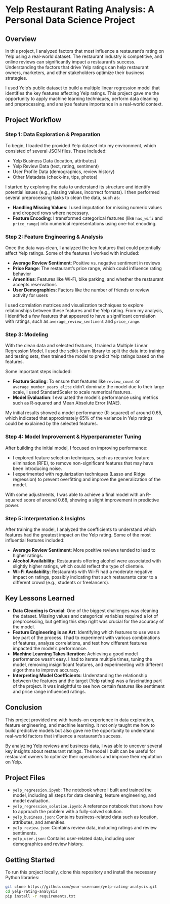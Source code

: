 # Yelp Restaurant Rating Analysis: A Personal Data Science Project

## Overview
In this project, I analyzed factors that most influence a restaurant’s rating on Yelp using a real-world dataset. The restaurant industry is competitive, and online reviews can significantly impact a restaurant’s success. Understanding the factors that drive Yelp ratings can help restaurant owners, marketers, and other stakeholders optimize their business strategies.

I used Yelp’s public dataset to build a multiple linear regression model that identifies the key features affecting Yelp ratings. This project gave me the opportunity to apply machine learning techniques, perform data cleaning and preprocessing, and analyze feature importance in a real-world context.

## Project Workflow

### Step 1: Data Exploration & Preparation
To begin, I loaded the provided Yelp dataset into my environment, which consisted of several JSON files. These included:
- Yelp Business Data (location, attributes)
- Yelp Review Data (text, rating, sentiment)
- User Profile Data (demographics, review history)
- Other Metadata (check-ins, tips, photos)

I started by exploring the data to understand its structure and identify potential issues (e.g., missing values, incorrect formats). I then performed several preprocessing tasks to clean the data, such as:
- **Handling Missing Values**: I used imputation for missing numeric values and dropped rows where necessary.
- **Feature Encoding**: I transformed categorical features (like `has_wifi` and `price_range`) into numerical representations using one-hot encoding.

### Step 2: Feature Engineering & Analysis
Once the data was clean, I analyzed the key features that could potentially affect Yelp ratings. Some of the features I worked with included:
- **Average Review Sentiment**: Positive vs. negative sentiment in reviews
- **Price Range**: The restaurant’s price range, which could influence rating behavior
- **Amenities**: Features like Wi-Fi, bike parking, and whether the restaurant accepts reservations
- **User Demographics**: Factors like the number of friends or review activity for users

I used correlation matrices and visualization techniques to explore relationships between these features and the Yelp rating. From my analysis, I identified a few features that appeared to have a significant correlation with ratings, such as `average_review_sentiment` and `price_range`.

### Step 3: Modeling
With the clean data and selected features, I trained a Multiple Linear Regression Model. I used the scikit-learn library to split the data into training and testing sets, then trained the model to predict Yelp ratings based on the features.

Some important steps included:
- **Feature Scaling**: To ensure that features like `review_count` or `average_number_years_elite` didn’t dominate the model due to their large scale, I used StandardScaler to scale numerical features.
- **Model Evaluation**: I evaluated the model’s performance using metrics such as R-squared and Mean Absolute Error (MAE).

My initial results showed a model performance (R-squared) of around 0.65, which indicated that approximately 65% of the variance in Yelp ratings could be explained by the selected features.

### Step 4: Model Improvement & Hyperparameter Tuning
After building the initial model, I focused on improving performance:
- I explored feature selection techniques, such as recursive feature elimination (RFE), to remove non-significant features that may have been introducing noise.
- I experimented with regularization techniques (Lasso and Ridge regression) to prevent overfitting and improve the generalization of the model.

With some adjustments, I was able to achieve a final model with an R-squared score of around 0.68, showing a slight improvement in predictive power.

### Step 5: Interpretation & Insights
After training the model, I analyzed the coefficients to understand which features had the greatest impact on the Yelp rating. Some of the most influential features included:
- **Average Review Sentiment**: More positive reviews tended to lead to higher ratings.
- **Alcohol Availability**: Restaurants offering alcohol were associated with slightly higher ratings, which could reflect the type of clientele.
- **Wi-Fi Availability**: Restaurants with Wi-Fi had a moderate negative impact on ratings, possibly indicating that such restaurants cater to a different crowd (e.g., students or freelancers).

## Key Lessons Learned
- **Data Cleaning is Crucial**: One of the biggest challenges was cleaning the dataset. Missing values and categorical variables required a lot of preprocessing, but getting this step right was crucial for the accuracy of the model.
- **Feature Engineering is an Art**: Identifying which features to use was a key part of the process. I had to experiment with various combinations of features, analyze correlations, and test how different features impacted the model’s performance.
- **Machine Learning Takes Iteration**: Achieving a good model performance wasn’t easy. I had to iterate multiple times, tuning the model, removing insignificant features, and experimenting with different algorithms to improve accuracy.
- **Interpreting Model Coefficients**: Understanding the relationship between the features and the target (Yelp rating) was a fascinating part of the project. It was insightful to see how certain features like sentiment and price range influenced ratings.

## Conclusion
This project provided me with hands-on experience in data exploration, feature engineering, and machine learning. It not only taught me how to build predictive models but also gave me the opportunity to understand real-world factors that influence a restaurant’s success.

By analyzing Yelp reviews and business data, I was able to uncover several key insights about restaurant ratings. The model I built can be useful for restaurant owners to optimize their operations and improve their reputation on Yelp.

## Project Files
- `yelp_regression.ipynb`: The notebook where I built and trained the model, including all steps for data cleaning, feature engineering, and model evaluation.
- `yelp_regression_solution.ipynb`: A reference notebook that shows how to approach the problem with a fully-solved solution.
- `yelp_business.json`: Contains business-related data such as location, attributes, and amenities.
- `yelp_review.json`: Contains review data, including ratings and review sentiments.
- `yelp_user.json`: Contains user-related data, including user demographics and review history.

## Getting Started
To run this project locally, clone this repository and install the necessary Python libraries:

```bash
git clone https://github.com/your-username/yelp-rating-analysis.git
cd yelp-rating-analysis
pip install -r requirements.txt
